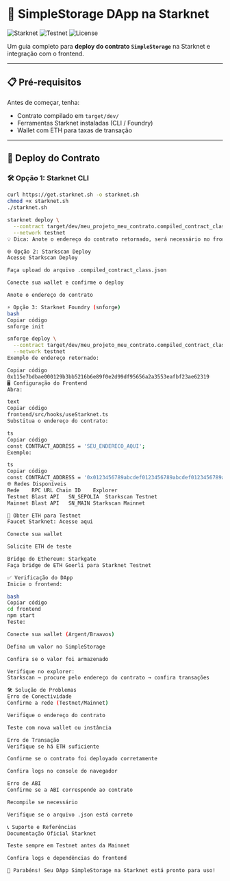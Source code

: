 # 🚀 SimpleStorage DApp na Starknet

![Starknet](https://img.shields.io/badge/Starknet-Blockchain-6353FF?style=flat-square)
![Testnet](https://img.shields.io/badge/Network-Testnet-blue?style=flat-square)
![License](https://img.shields.io/badge/License-MIT-green?style=flat-square)

Um guia completo para **deploy do contrato `SimpleStorage`** na Starknet e integração com o frontend.

---

## 📋 Pré-requisitos

Antes de começar, tenha:

- Contrato compilado em `target/dev/`
- Ferramentas Starknet instaladas (CLI / Foundry)
- Wallet com ETH para taxas de transação

---

## 🔧 Deploy do Contrato

### 🛠️ Opção 1: Starknet CLI

```bash
curl https://get.starknet.sh -o starknet.sh
chmod +x starknet.sh
./starknet.sh

starknet deploy \
  --contract target/dev/meu_projeto_meu_contrato.compiled_contract_class.json \
  --network testnet
💡 Dica: Anote o endereço do contrato retornado, será necessário no frontend.

🌐 Opção 2: Starkscan Deploy
Acesse Starkscan Deploy

Faça upload do arquivo .compiled_contract_class.json

Conecte sua wallet e confirme o deploy

Anote o endereço do contrato

⚡ Opção 3: Starknet Foundry (snforge)
bash
Copiar código
snforge init

snforge deploy \
  --contract target/dev/meu_projeto_meu_contrato.compiled_contract_class.json \
  --network testnet
Exemplo de endereço retornado:

Copiar código
0x115e7bdbae000129b3bb5216b6e89f0e2d99df95656a2a3553eafbf23ae62319
🖥️ Configuração do Frontend
Abra:

text
Copiar código
frontend/src/hooks/useStarknet.ts
Substitua o endereço do contrato:

ts
Copiar código
const CONTRACT_ADDRESS = 'SEU_ENDERECO_AQUI';
Exemplo:

ts
Copiar código
const CONTRACT_ADDRESS = '0x0123456789abcdef0123456789abcdef0123456789abcdef0123456789abcdef';
🌐 Redes Disponíveis
Rede	RPC URL	Chain ID	Explorer
Testnet	Blast API	SN_SEPOLIA	Starkscan Testnet
Mainnet	Blast API	SN_MAIN	Starkscan Mainnet

💸 Obter ETH para Testnet
Faucet Starknet: Acesse aqui

Conecte sua wallet

Solicite ETH de teste

Bridge do Ethereum: Starkgate
Faça bridge de ETH Goerli para Starknet Testnet

✅ Verificação do DApp
Inicie o frontend:

bash
Copiar código
cd frontend
npm start
Teste:

Conecte sua wallet (Argent/Braavos)

Defina um valor no SimpleStorage

Confira se o valor foi armazenado

Verifique no explorer:
Starkscan → procure pelo endereço do contrato → confira transações

🛠️ Solução de Problemas
Erro de Conectividade
Confirme a rede (Testnet/Mainnet)

Verifique o endereço do contrato

Teste com nova wallet ou instância

Erro de Transação
Verifique se há ETH suficiente

Confirme se o contrato foi deployado corretamente

Confira logs no console do navegador

Erro de ABI
Confirme se a ABI corresponde ao contrato

Recompile se necessário

Verifique se o arquivo .json está correto

📞 Suporte e Referências
Documentação Oficial Starknet

Teste sempre em Testnet antes da Mainnet

Confira logs e dependências do frontend

🎉 Parabéns! Seu DApp SimpleStorage na Starknet está pronto para uso!

